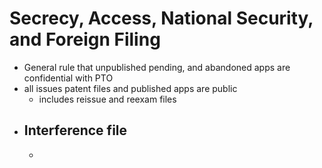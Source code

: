 # Secrecy, Access, National Security, and Foreign Filing
*  General rule that unpublished pending, and abandoned apps are confidential with PTO
* all issues patent files and published apps are public
	* includes reissue and reexam files
* ## Interference file
	* 
